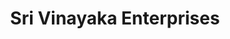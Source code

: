 ---
title: "Sri Vinayaka Enterprises"
url: /bangalore/sri-vinayaka-enterprises/
shop: office supplies
---